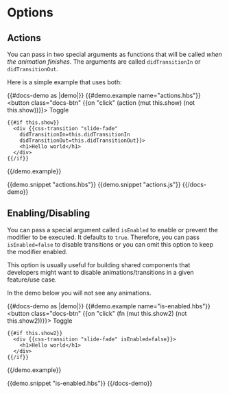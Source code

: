 # Options

## Actions

You can pass in two special arguments as functions that will be called _when the animation finishes_.
The arguments are called `didTransitionIn` or `didTransitionOut`.

Here is a simple example that uses both:

{{#docs-demo as |demo|}}
{{#demo.example name="actions.hbs"}}
<button class="docs-btn" {{on "click" (action (mut this.show) (not this.show))}}>
Toggle
</button>

    {{#if this.show}}
      <div {{css-transition "slide-fade"
        didTransitionIn=this.didTransitionIn
        didTransitionOut=this.didTransitionOut}}>
        <h1>Hello world</h1>
      </div>
    {{/if}}

{{/demo.example}}

{{demo.snippet "actions.hbs"}}
{{demo.snippet "actions.js"}}
{{/docs-demo}}

## Enabling/Disabling

You can pass a special argument called `isEnabled` to enable or prevent the modifier
to be executed.
It defaults to `true`. Therefore, you can pass `isEnabled=false` to disable
transitions or you can omit this option to keep the modifier enabled.

This option is usually useful for building shared components that developers might
want to disable animations/transitions in a given feature/use case.

In the demo below you will not see any animations.

{{#docs-demo as |demo|}}
{{#demo.example name="is-enabled.hbs"}}
<button class="docs-btn" {{on "click" (fn (mut this.show2) (not this.show2))}}>
Toggle
</button>

    {{#if this.show2}}
      <div {{css-transition "slide-fade" isEnabled=false}}>
        <h1>Hello world</h1>
      </div>
    {{/if}}

{{/demo.example}}

{{demo.snippet "is-enabled.hbs"}}
{{/docs-demo}}
